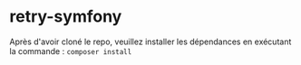 # retry-symfony
Après d'avoir cloné le repo, veuillez installer les dépendances en exécutant la commande :
` composer install `
